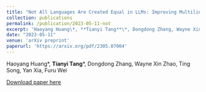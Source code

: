 ```yaml
---
title: "Not All Languages Are Created Equal in LLMs: Improving Multilingual Capability by Cross-Lingual-Thought Prompting"
collection: publications
permalink: /publication/2023-05-11-not
excerpt: 'Haoyang Huang\*, **Tianyi Tang**\*, Dongdong Zhang, Wayne Xin Zhao, Ting Song, Yan Xia, Furu Wei'
date: "2023-05-11"
venue: 'arXiv preprint'
paperurl: 'https://arxiv.org/pdf/2305.07004'
---
```

Haoyang Huang\*, **Tianyi Tang**\*, Dongdong Zhang, Wayne Xin Zhao, Ting Song, Yan Xia, Furu Wei

[Download paper here](https://arxiv.org/pdf/2305.07004)